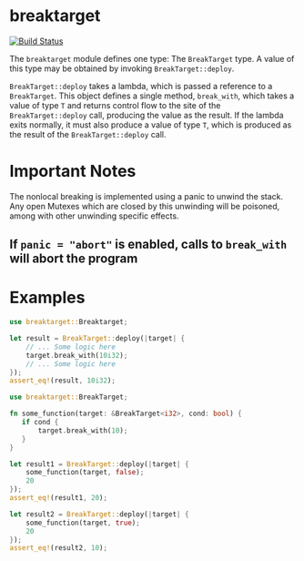 # breaktarget

[![Build Status](https://travis-ci.org/mystor/breaktarget.svg?branch=master)](https://travis-ci.org/mystor/breaktarget)

The `breaktarget` module defines one type: The `BreakTarget` type. A
value of this type may be obtained by invoking `BreakTarget::deploy`.

`BreakTarget::deploy` takes a lambda, which is passed a reference to a
`BreakTarget`. This object defines a single method, `break_with`, which
takes a value of type `T` and returns control flow to the site of the
`BreakTarget::deploy` call, producing the value as the result. If the lambda
exits normally, it must also produce a value of type `T`, which is produced
as the result of the `BreakTarget::deploy` call.

# Important Notes

The nonlocal breaking is implemented using a panic to unwind the stack. Any
open Mutexes which are closed by this unwinding will be poisoned, among with
other unwinding specific effects.

## If `panic = "abort"` is enabled, calls to `break_with` will abort the program

# Examples

```rust
use breaktarget::Breaktarget;

let result = BreakTarget::deploy(|target| {
    // ... Some logic here
    target.break_with(10i32);
    // ... Some logic here
});
assert_eq!(result, 10i32);
```

```rust
use breaktarget::BreakTarget;

fn some_function(target: &BreakTarget<i32>, cond: bool) {
   if cond {
       target.break_with(10);
   }
}

let result1 = BreakTarget::deploy(|target| {
    some_function(target, false);
    20
});
assert_eq!(result1, 20);

let result2 = BreakTarget::deploy(|target| {
    some_function(target, true);
    20
});
assert_eq!(result2, 10);
```
